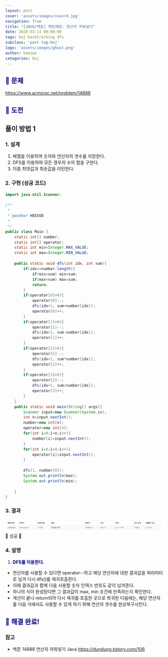 ```yaml
---
layout: post
cover: 'assets/images/cover4.jpg'
navigation: True
title: "[JAVA/백준] 백트래킹: 연산자 끼워넣기"
date: 2020-03-11 00:00:00
tags: boj backtracking dfs
subclass: 'post tag-boj'
logo: 'assets/images/ghost.png'
author: heesoo
categories: boj
---
```

## <span style="color:navy">👀 문제</span>
<https://www.acmicpc.net/problem/14888>

## <span style="color:navy">👊 도전</span>

## 풀이 방법 1

### 1. 설계
1. 배열을 이용하여 숫자와 연산자의 갯수를 저장한다.
2. DFS를 이용하여 모든 경우의 수의 합을 구한다.
3. 이중 최댓값과 최솟값을 리턴한다.

### 2. 구현 (성공 코드)
```java
import java.util.Scanner;

/**
 * 
 * @author HEESOO
 *
 */
public class Main {
	static int[] number;
	static int[] operator;
	static int min=Integer.MAX_VALUE;
	static int max=Integer.MIN_VALUE;
	
	public static void dfs(int idx, int sum){
		if(idx==number.length){
			if(min>sum) min=sum;
			if(max<sum) max=sum;
			return;
		}
		if(operator[0]>0){
			operator[0]--;
			dfs(idx+1, sum+number[idx]);
			operator[0]++;
		}
		if(operator[1]>0){
			operator[1]--;
			dfs(idx+1, sum-number[idx]);
			operator[1]++;
		}
		if(operator[2]>0){
			operator[2]--;
			dfs(idx+1, sum*number[idx]);
			operator[2]++;
		}
		if(operator[3]>0){
			operator[3]--;
			dfs(idx+1, sum/number[idx]);
			operator[3]++;
		}
	}
	public static void main(String[] args){
		Scanner input=new Scanner(System.in);
		int n=input.nextInt();
		number=new int[n];
		operator=new int[4];
		for(int i=0;i<n;i++){
			number[i]=input.nextInt();
		}
		for(int i=0;i<4;i++){
			operator[i]=input.nextInt();
		}
		
		dfs(1, number[0]);
		System.out.println(max);
		System.out.println(min);
		
	}
}
 ```

### 3. 결과
![실행결과](./assets/images/200311_1.PNG)
🤟 성공 🤟

### 4. 설명
1. **<span style="color:navy">DFS를 이용한다.</span>**
- 연산자를 사용할 수 있다면 operator--하고 해당 연산자에 대한 결과값을 파라미터로 넘겨 다시 dfs()를 재귀호출한다.
- 이때 결과값과 함께 다음 사용할 숫자 인덱스 번호도 같이 넘겨준다.
- 하나의 식이 완성된다면 그 결과값이 max, min 조건에 만족하는지 확인한다.
- 계산이 끝나 return되어 다시 재귀를 호출한 곳으로 복귀된 다음에는, 해당 연산자를 다음 식에서도 사용할 수 있게 하기 위해 연산자 갯수를 원상복구시킨다.

## <span style="color:navy">👏 해결 완료!</span>

### 참고
- 백준 14888 연산자 끼워넣기 Java <https://dundung.tistory.com/106>
